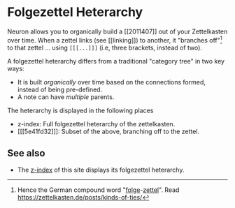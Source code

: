 # Folgezettel Heterarchy

Neuron allows you to organically build a [[2011407]] out of your Zettelkasten
over time. When a zettel links (see [[linking]]) to another, it "branches
off"[^1] to that zettel ... using `[[[...]]]` (i.e, three brackets, instead
of two).

A folgezettel heterarchy differs from a traditional "category tree" in two key
ways:

* It is built *organically* over time based on the connections formed, instead
  of being pre-defined.
* A note can have *multiple* parents.

The heterarchy is displayed in the following places

* z-index: Full folgezettel heterarchy of the zettelkasten.
* [[[5e41fd32]]]: Subset of the above, branching off to the zettel.

## See also

* The [z-index](/z-index.html) of this site displays its folgezettel heterarchy.

[^1]: Hence the German compound word "[folge]-[zettel]". Read <https://zettelkasten.de/posts/kinds-of-ties/>

[folge]: https://en.wiktionary.org/wiki/Folge#German

[zettel]: https://en.wiktionary.org/wiki/Zettel#German